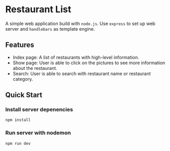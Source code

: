 # Restaurant List
A simple web application build with `node.js`. Use `express` to set up web server and `handlebars` as template engine.

## Features
- Index page: A list of restaurants with high-level information.
- Show page: User is able to click on the pictures to see more information about the restaurant.
- Search: User is able to search with restaurant name or restaurant category.

## Quick Start
### Install server depenencies
```
npm install
```
### Run server with nodemon
```
npm run dev
```
